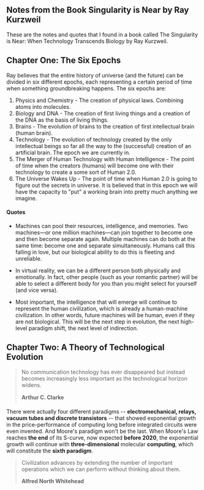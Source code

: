 ## Notes from the Book Singularity is Near by Ray Kurzweil

These are the notes and quotes that I found in a book called The Singularity is Near: When Technology Transcends Biology by Ray Kurzweil.

## Chapter One: The Six Epochs

Ray believes that the entire history of universe (and the future) can be divided in six different epochs, each representing a certain period of time when something groundbreaking happens. The six epochs are:

1. Physics and Chemistry - The creation of physical laws. Combining atoms into molecules.
2. Biology and DNA - The creation of first living things and a creation of the DNA as the basis of living things.
3. Brains - The evolution of brains to the creation of first intellectual brain (human brain).
4. Technology - The evolution of technology created by the only intellectual beings so far all the way to the (successful) creation of an artificial brain. The epoch we are currently in.
5. The Merger of Human Technology with Human Intelligence - The point of time when the creators (humans) will become one with their technology to create a some sort of Human 2.0.
6. The Universe Wakes Up - The point of time when Human 2.0 is going to figure out the secrets in universe. It is believed that in this epoch we will have the capacity to "put" a working brain into pretty much anything we imagine.

#### Quotes

* Machines can pool their resources, intelligence, and memories. Two machines—or one million machines—can join together to become one and then become separate again. Multiple machines can do both at the same time: become one and separate simultaneously. Humans call this falling in love, but our biological ability to do this is fleeting and unreliable.

* In virtual reality, we can be a different person both physically and emotionally. In fact, other people (such as
your romantic partner) will be able to select a different body for you than you might select for yourself (and vice
versa).

* Most important, the intelligence that will emerge will continue to represent the human civilization, which is already a human-machine civilization. In other words, future machines will be human, even if they are not biological. This will be the next step in evolution, the next high-level paradigm shift, the next level of indirection.

## Chapter Two: A Theory of Technological Evolution

> No communication technology has ever disappeared but instead becomes increasingly less important as the technological horizon widens.
>
> **Arthur C. Clarke**

There were actually four different paradigms -- **electromechanical, relays, vacuum tubes and discrete transistors** -- that showed exponential growth in the price-performance of computing long before integrated circuits were even invented. And Moore's paradigm won't be the last. When Moore's Law reaches **the end** of its S-curve, now expected **before 2020**, the exponential growth will continue with **three-dimensional** molecular **computing**, which will constitute the **sixth paradigm**.

> Civilization advances by extending the number of important operations which we can perform without thinking about them.
>
> **Alfred North Whitehead**
